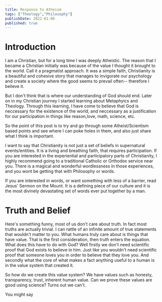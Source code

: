 ```yaml
---
title: Response to Atheism
tags: ["Theology","Philosophy"]
publishDate: 2022-01-06
published: true
---
```

# Introduction

I am a Christian, but for a long time I was deeply Atheistic. The reason that I became a Christian initially was because of the value I thought it brought to the world. Call it a pragmatist approach. It was a simple faith, Christianity is a beautiful and cohesive story that manages to invigorate our psychology and create a society where the good seems to prevail often-- therefore I believe it. 

But I don't think that is where our understanding of God should end. Later on in my Christian journey I started learning about Metaphyics and Theology. Through this learning, I have come to believe that God is neccessary for the existence of the world, and neccessary as a justification for our participation in things like reason,love, math, science, etc. 

So the point of this post is to try and go through some Atheist/Scientism based points and see where I can poke holes in them, and also just share what I think is important.

I want to say that Christianity is not just a set of beliefs in supernatural events/entities. It is a living and breathing faith, that requires participation. If you are interested in the experiential and participatory parts of Christianity, I highly recommend going to a traditional Catholic or Orthodox service near you. There is a magical and wonderful wordlessness in those experiences, and you wont be getting that with Philosophy or words.

If you are interested in words, or want something with less of a barrier, read Jesus' Sermon on the Mount. It is a defining piece of our culture and it is the most divinely devastating set of words ever put together by a man.


# Truth and Belief

Here's something funny, most of us don't care about truth. In fact most truths are actually trivial. I can rattle of an infinite amount of true statements that wouldn't matter to you. What humans truly care about is things that have value. That is the first consideration, then truth enters the equation. What does this have to do with God? Well firstly we don't need scientific proof that God exists to believe in him. Just like you wouldn't need scientific proof that someone loves you in order to believe that they love you. And secondly what the core of what makes a fact anything useful to a human is in the value system that created it.

So how do we create this value system? We have values such as honesty, transparency, trust, inherent human value. Can we prove these values are good using science? Turns out we can't.

You might say 







